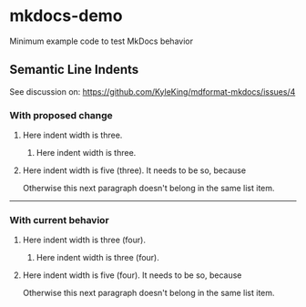 # mkdocs-demo

Minimum example code to test MkDocs behavior

## Semantic Line Indents

See discussion on: https://github.com/KyleKing/mdformat-mkdocs/issues/4

### With proposed change

1. Here indent width is
   three.

    1. Here indent width is
       three.

1. Here indent width is
   five (three). It needs to be so, because

   Otherwise this next paragraph doesn't belong in the same list item.

---

### With current behavior

1. Here indent width is
    three (four).

    1. Here indent width is
        three (four).

1. Here indent width is
    five (four). It needs to be so, because

    Otherwise this next paragraph doesn't belong in the same list item.
